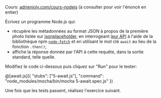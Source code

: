 Cours: [adrienjoly.com/cours-nodejs](https://adrienjoly.com/cours-nodejs/) (à consulter pour voir l'énoncé en entier)

<!-- Code source: [GitHub](https://github.com/adrienjoly/cours-nodejs-techio-2). -->

Écrivez un programme Node.js qui:
- récupère les métadonnées au format JSON à propos de la première photo listée sur [jsonplaceholder](https://jsonplaceholder.typicode.com/), en interrogeant [leur API](https://jsonplaceholder.typicode.com/api) à l'aide de la bibliothèque npm [`node-fetch`](https://www.npmjs.com/package/node-fetch) et en utilisant le mot clé `await` au lieu de la fonction `.then()`;
- affiche la réponse donnée par l'API à cette requête, dans la sortie standard, telle quelle.

Modifiez le code ci-dessous puis cliquez sur "Run" pour le tester:

@[await.js]({
  "stubs": ["5-await.js"],
  "command": "node_modules/mocha/bin/mocha 5-await.spec.js"
})

Une fois que les tests passent, réalisez l'exercice suivant.
